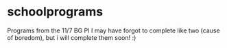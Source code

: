 # schoolprograms
Programs from the 11/7 BG PI 
I may have forgot to complete like two (cause of boredom), but i will complete them soon! :)
